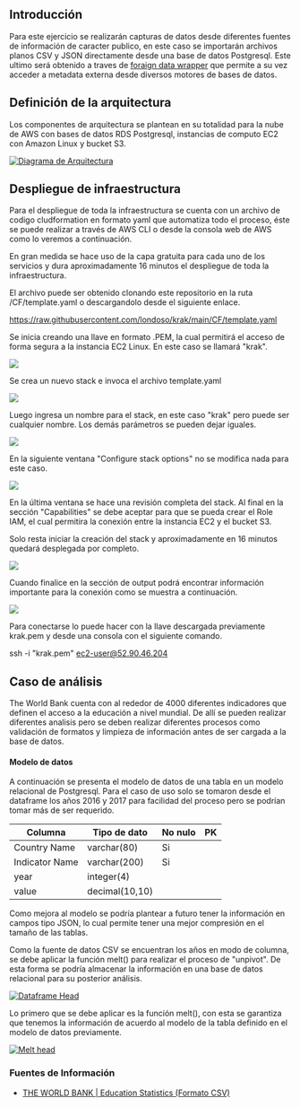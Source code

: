 ## Introducción

Para este ejercicio se realizarán capturas de datos desde diferentes fuentes de información de caracter publico, en este caso se importarán archivos planos CSV y JSON directamente desde una base de datos Postgresql. Este ultimo será obtenido a traves de [foraign data wrapper](https://wiki.postgresql.org/wiki/Foreign_data_wrappers "foraign data wrapper") que permite a su vez acceder a metadata externa desde diversos motores de bases de datos.

## Definición de la arquitectura

Los componentes de arquitectura se plantean en su totalidad para la nube de AWS con bases de datos RDS Postgresql, instancias de computo EC2 con Amazon Linux y bucket S3.

[![Diagrama de Arquitectura](https://drive.google.com/uc?export=view&id=1F_d0DOoDcITkQNQyn1O0QKl5OK5vZf9s "Diagrama de Arquitectura")](https://drive.google.com/file/d/1F_d0DOoDcITkQNQyn1O0QKl5OK5vZf9s/view?usp=sharing "Diagrama de Arquitectura")

## Despliegue de infraestructura

Para el despliegue de toda la infraestructura se cuenta con un archivo de codigo cludformation en formato yaml que automatiza todo el proceso, éste se puede realizar a través de AWS CLI o desde la consola web de AWS como lo veremos a continuación.

En gran medida se hace uso de la capa gratuita para cada uno de los servicios y dura aproximadamente 16 minutos el despliegue de toda la infraestructura.

El archivo puede ser obtenido clonando este repositorio en la ruta /CF/template.yaml o descargandolo desde el siguiente enlace.

https://raw.githubusercontent.com/londoso/krak/main/CF/template.yaml

Se inicia creando una llave en formato .PEM, la cual permitirá el acceso de forma segura a la instancia EC2 Linux. En este caso se llamará "krak".

[![](https://drive.google.com/uc?export=view&id=1oUUl5jee0yZX1DkeyJvB8_win3g9NVP-)](https://drive.google.com/file/d/1oUUl5jee0yZX1DkeyJvB8_win3g9NVP-/view?usp=sharing)

Se crea un nuevo stack e invoca el archivo template.yaml 

[![](https://drive.google.com/uc?export=view&id=15V0K-4OGzHnPrSDB_f_g-GsrlxaW4q3z)](https://drive.google.com/file/d/15V0K-4OGzHnPrSDB_f_g-GsrlxaW4q3z/view?usp=sharing)

Luego ingresa un nombre para el stack, en este caso "krak" pero puede ser cualquier nombre. Los demás parámetros se pueden dejar iguales.

[![](https://drive.google.com/uc?export=view&id=1ZMU7WDt7nlPaP3aX16Sfqo6jdkaxzc1-)](https://drive.google.com/file/d/1ZMU7WDt7nlPaP3aX16Sfqo6jdkaxzc1-/view?usp=sharing)

En la siguiente ventana "Configure stack options" no se modifica nada para este caso.

[![](https://drive.google.com/uc?export=view&id=1IsZDvA7hP_m-zua6G0vC6SkI4wQoTjxJ)](https://drive.google.com/file/d/1IsZDvA7hP_m-zua6G0vC6SkI4wQoTjxJ/view?usp=sharing)

En la última ventana se hace una revisión completa del stack. Al final en la sección "Capabilities" se debe aceptar para que se pueda crear el Role IAM, el cual permitira la conexión entre la instancia EC2 y el bucket S3.

Solo resta iniciar la creación del stack y aproximadamente en 16 minutos quedará desplegada por completo.

[![](https://drive.google.com/uc?export=view&id=1eAZH2hWBLoewGOJuIDY53FND3YbxZcBj)](https://drive.google.com/file/d/1eAZH2hWBLoewGOJuIDY53FND3YbxZcBj/view?usp=sharing)

Cuando finalice en la sección de output podrá encontrar información importante para la conexión como se muestra a continuación.

[![](https://drive.google.com/uc?export=view&id=1c9f1yNU0__gDxGfe2si9M-DSo2-55db8)](https://drive.google.com/file/d/1c9f1yNU0__gDxGfe2si9M-DSo2-55db8/view?usp=sharing)

Para conectarse lo puede hacer con la llave descargada previamente krak.pem y desde una consola con el siguiente comando.

ssh -i "krak.pem" ec2-user@52.90.46.204

## Caso de análisis

The World Bank cuenta con al rededor de 4000 diferentes indicadores que definen el acceso a la educación a nivel mundial. De allí se pueden realizar diferentes analisis pero se deben realizar diferentes procesos como validación de formatos y limpieza de información antes de ser cargada a la base de datos.

#### Modelo de datos

A continuación se presenta el modelo de datos de una tabla en un modelo relacional de Postgresql. Para el caso de uso solo se tomaron desde el dataframe los años 2016 y 2017 para facilidad del proceso pero se podrían tomar más de ser requerido.

| Columna | Tipo de dato | No nulo | PK  |
| ------------ | ------------ | ------------ | ------------ |
| Country Name | varchar(80)  | Si |   |
| Indicator Name  | varchar(200) | Si |   |
| year  | integer(4)  |   |   |
| value  | decimal(10,10) |   |  |


Como mejora al modelo se podría plantear a futuro tener la información en campos tipo JSON, lo cual permite tener una mejor compresión en el tamaño de las tablas.


Como la fuente de datos CSV se encuentran los años en modo de columna, se debe aplicar la función melt() para realizar el proceso de "unpivot". De esta forma se podría almacenar la información en una base de datos relacional para su posterior análisis.

[![Dataframe Head](https://drive.google.com/uc?export=view&id=1BcboBdvVWYUP1tTm7U6CI_p8-0fAi0H9 "Dataframe Head")](https://drive.google.com/file/d/1BcboBdvVWYUP1tTm7U6CI_p8-0fAi0H9/view?usp=sharing "Dataframe Head")

Lo primero que se debe aplicar es la función melt(), con esta se garantiza que tenemos la información de acuerdo al modelo de la tabla definido en el modelo de datos previamente. 

[![Melt head](https://drive.google.com/uc?export=view&id=17XiAjxunulpeL35TK_dRYEqlvSC61tze "Melt head")](https://drive.google.com/file/d/17XiAjxunulpeL35TK_dRYEqlvSC61tze/view?usp=sharing "Melt head")



### Fuentes de Información

- [THE WORLD BANK | Education Statistics (Formato CSV)](https://datacatalog.worldbank.org/dataset/education-statistics "THE WORLD BANK | Education Statistics (Formato CSV)")